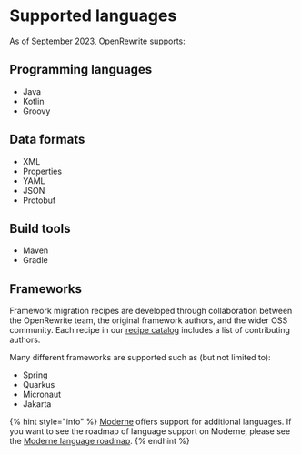 # Supported languages

As of September 2023, OpenRewrite supports:

## Programming languages

* Java
* Kotlin
* Groovy

## Data formats

* XML
* Properties
* YAML
* JSON
* Protobuf

## Build tools

* Maven
* Gradle

## Frameworks

Framework migration recipes are developed through collaboration between the OpenRewrite team, the original framework authors, and the wider OSS community. Each recipe in our [recipe catalog](https://docs.openrewrite.org/recipes) includes a list of contributing authors.

Many different frameworks are supported such as (but not limited to):

* Spring
* Quarkus
* Micronaut
* Jakarta

{% hint style="info" %}
[Moderne](https://docs.moderne.io/) offers support for additional languages. If you want to see the roadmap of language support on Moderne, please see the [Moderne language roadmap](https://docs.moderne.io/references/language-roadmap).
{% endhint %}
